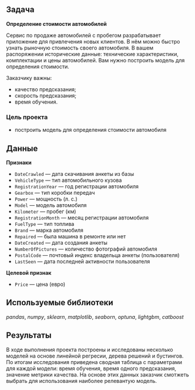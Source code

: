 ## Задача

**Определение стоимости автомобилей**

Сервис по продаже автомобилей с пробегом разрабатывает приложение для привлечения новых клиентов. В нём можно быстро узнать рыночную стоимость своего автомобиля. В вашем распоряжении исторические данные: технические характеристики, комплектации и цены автомобилей. Вам нужно построить модель для определения стоимости.

Заказчику важны:

 - качество предсказания;
 - скорость предсказания;
 - время обучения.

### Цель проекта
 - построить модель для определения стоимости автомобиля


## Данные

**Признаки**
 - `DateCrawled` — дата скачивания анкеты из базы
 - `VehicleType` — тип автомобильного кузова
 - `RegistrationYear` — год регистрации автомобиля
 - `Gearbox` — тип коробки передач
 - `Power` — мощность (л. с.)
 - `Model` — модель автомобиля
 - `Kilometer` — пробег (км)
 - `RegistrationMonth` — месяц регистрации автомобиля
 - `FuelType` — тип топлива
 - `Brand` — марка автомобиля
 - `Repaired` — была машина в ремонте или нет
 - `DateCreated` — дата создания анкеты
 - `NumberOfPictures` — количество фотографий автомобиля
 - `PostalCode` — почтовый индекс владельца анкеты (пользователя)
 - `LastSeen` — дата последней активности пользователя

**Целевой признак**
 - `Price` — цена (евро)

## Используемые библиотеки
*pandas*, *numpy*, *sklearn*, *matplotlib*, *seaborn*, *optuna*, *lightgbm*, *catboost*

## Результаты
В ходе выполнения проекта построены и исследованы несколько моделей на основе линейной регресии, дерева решений и бустингов. По итогам исследования приведена сводная таблица с параметрами для каждой модели: время обучения, время одного предсказания, значение метрики качества. На основе этих данных заказчик смотжеть выбрать для использования наиболее релевантую модель.
